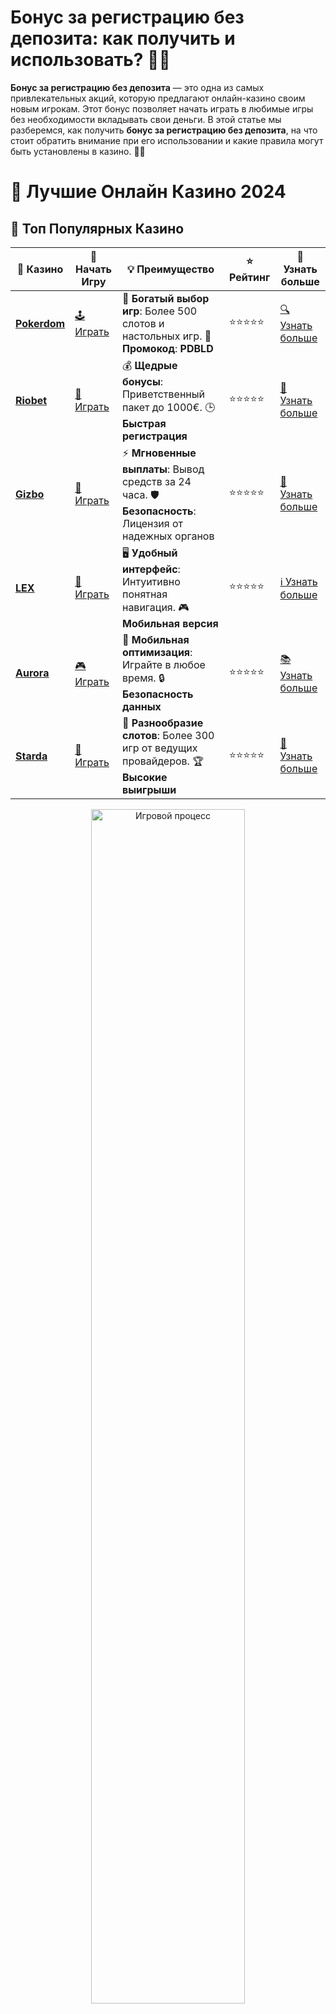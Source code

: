 # **Бонус за регистрацию без депозита: как получить и использовать? 🎁💸**

**Бонус за регистрацию без депозита** — это одна из самых привлекательных акций, которую предлагают онлайн-казино своим новым игрокам. Этот бонус позволяет начать играть в любимые игры без необходимости вкладывать свои деньги. В этой статье мы разберемся, как получить **бонус за регистрацию без депозита**, на что стоит обратить внимание при его использовании и какие правила могут быть установлены в казино. 🤑🎰

# 🎰 Лучшие Онлайн Казино 2024

## 🌟 Топ Популярных Казино

| 🎲 **Казино** | 🔗 **Начать Игру** | 💡 **Преимущество** | ⭐ **Рейтинг** | 🔗 **Узнать больше** |
|--------------|---------------------|---------------------|----------------|----------------------|
| [**Pokerdom**](https://brandplay.link/4k77v2yx) | [🕹️ Играть](https://brandplay.link/4k77v2yx) | 🎉 **Богатый выбор игр**: Более 500 слотов и настольных игр. 🎁 **Промокод**: **PDBLD** | ⭐⭐⭐⭐⭐ | [🔍 Узнать больше](https://brandplay.link/4k77v2yx) |
| [**Riobet**](https://brandplay.link/7xBLTPyj) | [🎰 Играть](https://brandplay.link/7xBLTPyj) | 💰 **Щедрые бонусы**: Приветственный пакет до 1000€. 🕒 **Быстрая регистрация** | ⭐⭐⭐⭐⭐ | [📖 Узнать больше](https://brandplay.link/7xBLTPyj) |
| [**Gizbo**](https://brandplay.link/bprXw4YV) | [🎲 Играть](https://brandplay.link/bprXw4YV) | ⚡ **Мгновенные выплаты**: Вывод средств за 24 часа. 🛡️ **Безопасность**: Лицензия от надежных органов | ⭐⭐⭐⭐⭐ | [📝 Узнать больше](https://brandplay.link/bprXw4YV) |
| [**LEX**](https://brandplay.link/zW4hdDFV) | [🤑 Играть](https://brandplay.link/zW4hdDFV) | 🖥️ **Удобный интерфейс**: Интуитивно понятная навигация. 🎮 **Мобильная версия** | ⭐⭐⭐⭐⭐ | [ℹ️ Узнать больше](https://brandplay.link/zW4hdDFV) |
| [**Aurora**](https://10trafic-stat2.com/click/668546556bcc6313411604bd/6766/13032/subaccount) | [🎮 Играть](https://10trafic-stat2.com/click/668546556bcc6313411604bd/6766/13032/subaccount) | 📱 **Мобильная оптимизация**: Играйте в любое время. 🔒 **Безопасность данных** | ⭐⭐⭐⭐⭐ | [📚 Узнать больше](https://10trafic-stat2.com/click/668546556bcc6313411604bd/6766/13032/subaccount) |
| [**Starda**](https://brandplay.link/fB7xwRFL) | [🎯 Играть](https://brandplay.link/fB7xwRFL) | 🎰 **Разнообразие слотов**: Более 300 игр от ведущих провайдеров. 🏆 **Высокие выигрыши** | ⭐⭐⭐⭐⭐ | [🔎 Узнать больше](https://brandplay.link/fB7xwRFL) |

<div align="center">
    <img src="https://i.pinimg.com/originals/87/9e/b9/879eb9354dd0699582408b68f2e253b2.gif" alt="Игровой процесс" width="70%">
</div>

## 💎 Лучшие Бонусы и Акции

| 🎲 **Казино** | 🔗 **Начать Игру** | 💡 **Преимущество** | ⭐ **Рейтинг** | 🔗 **Узнать больше** |
|--------------|---------------------|---------------------|----------------|----------------------|
| [**Kometa**](https://brandplay.link/8ZymQJV8) | [🎰 Играть](https://brandplay.link/8ZymQJV8) | 🎁 **Эксклюзивные бонусы**: Регулярные акции и промо. 🔄 **Программы лояльности** | ⭐⭐⭐⭐☆ | [🔍 Узнать больше](https://brandplay.link/8ZymQJV8) |
| [**R7**](https://brandplay.link/bMd3Yjsw) | [🕹️ Играть](https://brandplay.link/bMd3Yjsw) | 🕒 **Круглосуточная поддержка**: Всегда на связи. 💸 **Высокие лимиты** | ⭐⭐⭐⭐☆ | [📖 Узнать больше](https://brandplay.link/bMd3Yjsw) |
| [**7K**](https://brandplay.link/BvQyFShp) | [🎲 Играть](https://brandplay.link/BvQyFShp) | 🌟 **Эксклюзивные бонусы**: Только для VIP игроков. 🎉 **Сезонные акции** | ⭐⭐⭐⭐☆ | [📝 Узнать больше](https://brandplay.link/BvQyFShp) |
| [**Kent**](https://brandplay.link/Fv2WP3js) | [🤑 Играть](https://brandplay.link/Fv2WP3js) | 📈 **Высокий RTP**: Более 98%. 💼 **Профессиональная поддержка** | ⭐⭐⭐⭐☆ | [ℹ️ Узнать больше](https://brandplay.link/Fv2WP3js) |
| [**1Xslots**](https://brandplay.link/hSB1khtr) | [🎮 Играть](https://brandplay.link/hSB1khtr) | 🎉 **Множество акций**: Еженедельные бонусы и турниры. 🛡️ **Безопасность** | ⭐⭐⭐⭐☆ | [📚 Узнать больше](https://brandplay.link/hSB1khtr) |
| [**Gama**](https://brandplay.link/j6NMKsDz) | [🎯 Играть](https://brandplay.link/j6NMKsDz) | 🔍 **Интуитивный интерфейс**: Легкость использования. 🏅 **Престижные турниры** | ⭐⭐⭐⭐☆ | [🔎 Узнать больше](https://brandplay.link/j6NMKsDz) |

<div align="center">
    <img src="https://i.pinimg.com/originals/87/9e/b9/879eb9354dd0699582408b68f2e253b2.gif" alt="Игровой процесс" width="70%">
</div>

## 🚀 Быстрые Выигрыши и Поддержка

| 🎲 **Казино** | 🔗 **Начать Игру** | 💡 **Преимущество** | ⭐ **Рейтинг** | 🔗 **Узнать больше** |
|--------------|---------------------|---------------------|----------------|----------------------|
| [**Onion**](https://brandplay.link/zBGRVpQ9) | [🎰 Играть](https://brandplay.link/zBGRVpQ9) | 🤑 **Низкие ставки**: Идеально для начинающих. 🔄 **Быстрые выводы** | ⭐⭐⭐⭐☆ | [🔍 Узнать больше](https://brandplay.link/zBGRVpQ9) |
| [**Чемпион**](https://temon-gter.cfd/go/lRq?p80412p304504pcc44t17455) | [🕹️ Играть](https://temon-gter.cfd/go/lRq?p80412p304504pcc44t17455) | 🏅 **Лояльная программа**: Награды за активность. 🎁 **Ежемесячные бонусы** | ⭐⭐⭐⭐☆ | [📖 Узнать больше](https://temon-gter.cfd/go/lRq?p80412p304504pcc44t17455) |
| [**Vavada**](https://vavadapartner.pro/?promo=ea5c9275-6854-4505-94fc-95ab18221945-linkb2) | [🎲 Играть](https://vavadapartner.pro/?promo=ea5c9275-6854-4505-94fc-95ab18221945-linkb2) | 🚀 **Быстрая регистрация**: Начните играть мгновенно. 🔐 **Безопасные транзакции** | ⭐⭐⭐⭐☆ | [📝 Узнать больше](https://vavadapartner.pro/?promo=ea5c9275-6854-4505-94fc-95ab18221945-linkb2) |
| [**Friends**](https://gofriends.kim/linkb2) | [🤑 Играть](https://gofriends.kim/linkb2) | 🤝 **Социальные игры**: Играйте с друзьями. 🌐 **Мультиплатформенность** | ⭐⭐⭐⭐☆ | [ℹ️ Узнать больше](https://gofriends.kim/linkb2) |
| [**1WIN**](https://brandplay.link/smXVpBbG) | [🎮 Играть](https://brandplay.link/smXVpBbG) | 🏆 **Спортивные ставки**: Широкий выбор видов спорта. 💵 **Высокие коэффициенты** | ⭐⭐⭐⭐☆ | [📚 Узнать больше](https://brandplay.link/smXVpBbG) |
| [**Drip**](https://drp-ircp01.com/c07e6a3db) | [🎯 Играть](https://drp-ircp01.com/c07e6a3db) | 🌐 **Инновационные игры**: Новейшие игровые технологии. 🛡️ **Высокая безопасность** | ⭐⭐⭐⭐☆ | [🔎 Узнать больше](https://drp-ircp01.com/c07e6a3db) |
| [**JoyCasino**](https://rpc30.call2me.pro/?/ru/registration?apkpop=0&partner=p24970p3291217pc98f) | [🎰 Играть](https://rpc30.call2me.pro/?/ru/registration?apkpop=0&partner=p24970p3291217pc98f) | 🎁 **Приятные бонусы**: Ежедневные акции и подарки. 🕹️ **Разнообразие игр** | ⭐⭐⭐⭐☆ | [🔍 Узнать больше](https://rpc30.call2me.pro/?/ru/registration?apkpop=0&partner=p24970p3291217pc98f) |

<div align="center">
    <img src="https://i.pinimg.com/originals/87/9e/b9/879eb9354dd0699582408b68f2e253b2.gif" alt="Игровой процесс" width="70%">
</div>
---

✨ **Выбирайте лучшее казино для себя и наслаждайтесь игрой! Удачи!** ✨
![Картинка бонуса казино](https://i.pinimg.com/originals/a9/29/6e/a9296ea1cf6a7c20a985e593451f0323.png)

## Что такое **бонус за регистрацию без депозита**? 🎉

**Бонус за регистрацию без депозита** — это бесплатные деньги или бесплатные вращения, которые казино предоставляет новым игрокам сразу после регистрации, без необходимости вносить депозит. Это отличный способ попробовать свои силы в игре и исследовать платформу без финансовых рисков. Бонусы могут быть различными:

- **Деньги на счет**: казино начисляет вам определенную сумму, которую можно использовать для ставок.
- **Бесплатные вращения (фриспины)**: это вращения барабанов в слотах без необходимости тратить собственные деньги.
- **Бонусы на ставки**: некоторые казино предоставляют бонусы, которые можно использовать на ставки в настольных играх или спортивных ставках.

## Как получить **бонус за регистрацию без депозита**? 📝

Получить **бонус за регистрацию без депозита** достаточно просто, но важно следовать нескольким шагам:

### 1. **Выбор надежного казино** 🏅

Прежде всего, выберите казино, которое предлагает **бонусы без депозита**. Это может быть бонус в виде бесплатных денег или фриспинов для новых игроков. Убедитесь, что казино лицензировано и имеет хорошую репутацию, чтобы ваша личная информация и выигрыши были в безопасности.

### 2. **Регистрация на сайте** 🖥️

Чтобы получить бонус, вам необходимо создать аккаунт в выбранном казино. Обычно процесс регистрации включает в себя указание личных данных, подтверждение email или номера телефона и согласие с условиями казино.

### 3. **Получение бонуса** 🎁

После завершения регистрации бонус за регистрацию без депозита может быть автоматически зачислен на ваш игровой счет. В некоторых случаях вам нужно будет ввести специальный промокод или подтвердить получение бонуса через email или SMS.

### 4. **Использование бонуса** 🎰

Как только бонус за регистрацию без депозита окажется на вашем счету, вы можете начать им пользоваться. Если это деньги, вы можете делать ставки в играх. Если это фриспины, они могут быть использованы в выбранных слотах казино.

## Условия для использования **бонуса за регистрацию без депозита** 🔒

Хотя **бонусы за регистрацию без депозита** привлекают игроков своей щедростью, важно помнить о некоторых условиях, которые могут быть установлены казино. Вот основные из них:

### 1. **Вейджер (ставки на бонус)** 🎯

Большинство казино требуют от игроков выполнить условия по вейджеру — это количество ставок, которые нужно сделать, прежде чем вы сможете вывести выигрыш, полученный с бонуса. Например, если вам дается бонус 20$, и вейджер составляет х30, вам нужно будет поставить 600$ (20$ x 30), прежде чем вы сможете вывести деньги.

### 2. **Ограничения по играм** 🎮

Часто бонусы можно использовать только в определенных играх. Например, фриспины могут быть активны только в выбранных слотах, а бонусные деньги — только для ставок на определенные игры.

### 3. **Срок действия бонуса** ⏳

Большинство бонусов за регистрацию без депозита имеют срок действия. Обычно его необходимо использовать в течение 7-30 дней, после чего бонус сгорает, если им не был воспользован.

### 4. **Максимальный выигрыш** 💰

Некоторые казино ограничивают сумму, которую можно выиграть с **бонуса за регистрацию без депозита**. Например, максимальный вывод может составлять 100$ или 200$. Это ограничение необходимо учитывать при планировании игры.

### 5. **Мобильные и десктопные версии** 📱💻

Некоторые казино предоставляют бонусы только на определенной платформе. Например, бонусы могут быть доступны только при регистрации через мобильное приложение или наоборот, только на сайте.

## Преимущества **бонуса за регистрацию без депозита** ✨

### 1. **Без риска для своего бюджета** 🏦

Главным преимуществом является то, что вы можете начать играть, не тратя собственные деньги. Это идеальный способ протестировать казино и игры, не рискуя собственным капиталом.

### 2. **Шанс на реальный выигрыш** 💸

Даже если вы играете с **бонусом за регистрацию без депозита**, вы все равно можете выиграть реальные деньги. Это делает бонусы еще более привлекательными, так как они дают шанс на выигрыш без вложений.

### 3. **Ознакомление с платформой** 🧐

С помощью такого бонуса вы можете легко ознакомиться с интерфейсом казино, его игровыми предложениями и бонусной системой. Это поможет вам оценить, стоит ли продолжать играть на реальные деньги.

### 4. **Попробовать новые игры** 🎲

Бонусы без депозита предоставляют отличную возможность попробовать новые игры, не рискуя своими средствами. Вы можете исследовать слоты, настольные игры, покер и многое другое.

## Недостатки **бонусов за регистрацию без депозита** ⚠️

### 1. **Ограниченные возможности для вывода средств** 💳

Многие казино устанавливают строгие ограничения на вывод средств, полученных с бонуса. Если вы не выполните условия по вейджеру или другие требования, вы не сможете вывести свои выигрыши.

### 2. **Ограничения по времени** ⏳

Как уже упоминалось, бонусы имеют срок действия. Это означает, что вам нужно будет использовать бонус в течение ограниченного времени, иначе он будет аннулирован.

### 3. **Ограниченные суммы выигрышей** 💵

Некоторые казино ограничивают сумму, которую можно вывести с бонуса за регистрацию без депозита. Если вы выиграли большую сумму, вам могут не позволить вывести ее полностью.

## Заключение: стоит ли использовать **бонус за регистрацию без депозита**? 🎯

**Бонус за регистрацию без депозита** — это отличная возможность для начинающих игроков. Он позволяет играть в казино без риска для своего бюджета и при этом попробовать выиграть реальные деньги. Однако важно внимательно читать условия, чтобы не столкнуться с неожиданными ограничениями и условиями по вейджеру.

Если вы правильно выберете казино и будете следовать всем условиям, бонус может стать отличным стартом в мире онлайн-игр. Удачи вам и пусть удача будет на вашей стороне! 🍀🎰
